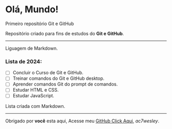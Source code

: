 # Olá, Mundo!

Primeiro repositório Git e GitHub

Repositório criado para fins de estudos do **Git e GitHub**.
***
Liguagem de Markdown.
### Lista de 2024:
- [ ] Concluir o Curso de Git e GitHub.
- [ ] Treinar comandos do Git e GitHub desktop.
- [ ] Aprender comandos Git do prompt de comandos.
- [ ] Estudar HTML e CSS.
- [ ] Estudar JavaScript.

Lista criada com Markdown.
***

Obrigado por **você** esta aqui, Acesse meu [GitHub Click Aqui](https://github.com/ac7wesley), *ac7wesley*.
